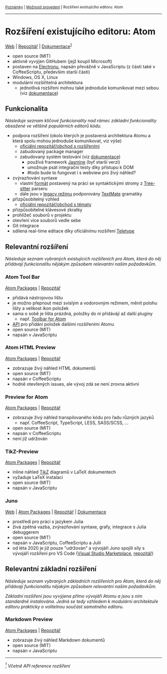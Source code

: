 <sub>[Poznámky](../README.md)
| [Možnosti provedení](README.md)
| Rozšíření existujícího editoru: Atom
<sub>

---

# Rozšíření existujícího editoru: Atom

[Web](https://atom.io)
| [Repozitář](https://github.com/atom/atom)
| [Dokumentace](https://atom.io/docs)<sup>[1](#note-1)</sup>

- open source (MIT)
- aktivně vyvýjen GitHubem (jejž koupil Microsoft)
- postaven na [Electronu](electron.md), napsán převážně v JavaScriptu (z části
    také v CoffeeScriptu, především starší části)
- Windows, OS X, Linux
- modulární rozšiřitelná architektura
    - jednotlivá rozšíření mohou také jednoduše komunikovat mezi sebou (viz
        [dokumentace](
        https://flight-manual.atom.io/behind-atom/sections/interacting-with-other-packages-via-services/))

## Funkcionalita

*Následuje seznam klíčové funkcionality nad rámec základní funkcionality
obsažené ve většině populárních editorů kódu.*

- podpora rozšíření (okolo kterých je postavená architektura Atomu a která spolu
    mohou jednoduše komunikovat, viz výše)
    - [oficiální repozitář/obchod s rozšířeními](https://atom.io/packages)
    - zabudovaný package manager
    - zabudovaný systém testování (viz [dokumentace](
        https://flight-manual.atom.io/hacking-atom/sections/writing-specs/))
        - používá framework [Jasmine](
            https://jasmine.github.io/1.3/introduction.html) (byť starší verzi)
        - umožnuje psát integrační testy díky přístupu k DOM
        - #todo bude to fungovat i s webview pro živý náhled?
- zvýrazňování syntaxe
    - vlastní [formát](
        https://flight-manual.atom.io/hacking-atom/sections/creating-a-grammar/)
        postavený na práci se syntaktickými stromy z [Tree-sitter](
        http://tree-sitter.github.io/tree-sitter/) parseru
    - dále jsou v [legacy režimu](
        https://flight-manual.atom.io/hacking-atom/sections/creating-a-legacy-textmate-grammar/)
        podporovány [TextMate](
        https://macromates.com/manual/en/language_grammars) gramatiky
- přizpůsobitelný vzhled
    - [oficiální repozitář/obchod s tématy](https://atom.io/themes)
- přizpůsobitelné klávesové zkratky
- prohlížeč souborů v projektu
- otevření více souborů vedle sebe
- Git integrace
- sdílená real-time editace díky oficiálnímu rozšíření [Teletype](https://teletype.atom.io)

## Relevantní rozšíření

*Následuje seznam vybraných existujících rozšířeních pro Atom, která do něj
přidávají funkcionalitu nějakým způsobem relevantní našim požadavkům.*

### Atom Tool Bar

[Atom Packages](https://atom.io/packages/tool-bar)
| [Repozitář](https://github.com/suda/tool-bar)

- přidává nástrojovou lištu
- je možno přepnout mezi svislým a vodorovným režimem, měnit polohu lišty a
    velikost ikon položek
- sama o sobě je lišta prázdná, položky do ní přidávájí až další pluginy
    - např. [Toolbar for Atom](https://atom.io/packages/tool-bar-atom)
- [API](https://github.com/suda/tool-bar#integrating-instructions) pro přidání
    položek dalšími rozšířeními Atomu
- open source (MIT)
- napsán v JavaScriptu

### Atom HTML Preview

[Atom Packages](https://atom.io/packages/atom-html-preview)
| [Repozitář](https://github.com/harmsk/atom-html-preview)

- zobrazuje živý náhled HTML dokumentů
- open source (MIT)
- napsán v CoffeeScriptu
- hodně otevřených issues, ale vývoj zdá se není zrovna aktivní

### Preview for Atom

[Atom Packages](https://atom.io/packages/preview)
| [Repozitář](https://github.com/Glavin001/atom-preview)

- zobrazuje živý náhled transpilovaného kódu pro řadu různých jazyků
    - např. CoffeeScript, TypeScript, LESS, SASS/SCSS, ...
- open source (MIT)
- napsán v CoffeeScriptu
- není již udržován

### TikZ-Preview

[Atom Packages](https://atom.io/packages/tikz-preview)
| [Repozitář](https://github.com/PhilippImhof/tikz-preview)

- inline náhled [TikZ](https://texample.net/tikz/examples/) diagramů v LaTeX
    dokumentech
- vyžaduje LaTeX instalaci
- open source (MIT)
- napsán v JavaScriptu

### Juno

[Web](https://junolab.org)
| [Atom Packages](https://atom.io/packages/uber-juno)
| [Repozitář](https://github.com/JunoLab/atom-julia-client)
| [Dokumentace](http://docs.junolab.org/latest/)

- prostředí pro práci s jazykem Julia
- živá zpětná vazba, zvýrazňování syntaxe, grafy, integrace s Julia debuggerem
- open source (MIT)
- napsán v JavaScriptu, CoffeeScriptu a Julii
- od léta 2020 je již pouze "udržován" a vývojáři Juno spojili síly s vývojáři
    rozšíření pro VS Code ([Visual Studio Marketplace](
    https://marketplace.visualstudio.com/items?itemName=julialang.language-julia
    ), [repozitář](https://github.com/julia-vscode/julia-vscode))

## Relevantní základní rozšíření

*Následuje seznam vybraných základních rozšířeních pro Atom, která do něj
přidávají funkcionalitu nějakým způsobem relevantní našim požadavkům.*

*Základní rozšíření jsou vyvýjena přímo vývojáři Atomu a jsou s ním standardně
instalována. Jedná se tedy vzhledem k modulární architektuře editoru prakticky o
volitelnou součást samotného editoru.*

### Markdown Preview

[Atom Packages](https://atom.io/packages/markdown-preview)
| [Repozitář](https://github.com/atom/markdown-preview)

- zobrazuje živý náhled Markdown dokumentů
- open source (MIT)
- napsán v JavaScriptu

---

*<a href="#note-1" name="note-1"><sup>1</sup></a> Včetně API reference
rozšíření*
